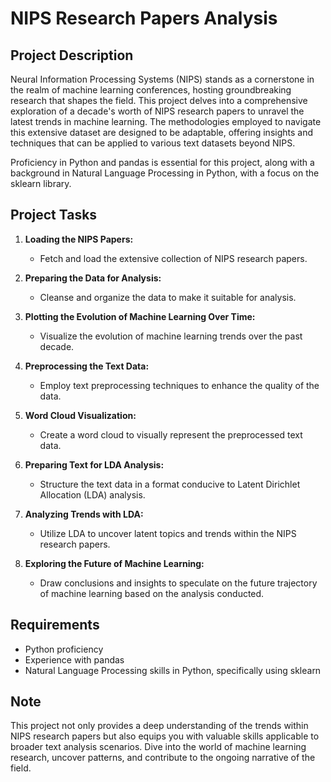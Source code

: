 # NIPS Research Papers Analysis

## Project Description
Neural Information Processing Systems (NIPS) stands as a cornerstone in the realm of machine learning conferences, hosting groundbreaking research that shapes the field. This project delves into a comprehensive exploration of a decade's worth of NIPS research papers to unravel the latest trends in machine learning. The methodologies employed to navigate this extensive dataset are designed to be adaptable, offering insights and techniques that can be applied to various text datasets beyond NIPS.

Proficiency in Python and pandas is essential for this project, along with a background in Natural Language Processing in Python, with a focus on the sklearn library.

## Project Tasks
1. **Loading the NIPS Papers:**
   - Fetch and load the extensive collection of NIPS research papers.

2. **Preparing the Data for Analysis:**
   - Cleanse and organize the data to make it suitable for analysis.

3. **Plotting the Evolution of Machine Learning Over Time:**
   - Visualize the evolution of machine learning trends over the past decade.

4. **Preprocessing the Text Data:**
   - Employ text preprocessing techniques to enhance the quality of the data.

5. **Word Cloud Visualization:**
   - Create a word cloud to visually represent the preprocessed text data.

6. **Preparing Text for LDA Analysis:**
   - Structure the text data in a format conducive to Latent Dirichlet Allocation (LDA) analysis.

7. **Analyzing Trends with LDA:**
   - Utilize LDA to uncover latent topics and trends within the NIPS research papers.

8. **Exploring the Future of Machine Learning:**
   - Draw conclusions and insights to speculate on the future trajectory of machine learning based on the analysis conducted.

## Requirements
- Python proficiency
- Experience with pandas
- Natural Language Processing skills in Python, specifically using sklearn

## Note
This project not only provides a deep understanding of the trends within NIPS research papers but also equips you with valuable skills applicable to broader text analysis scenarios. Dive into the world of machine learning research, uncover patterns, and contribute to the ongoing narrative of the field.
